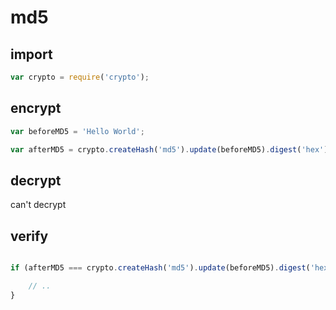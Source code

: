 # md5

## import

```javascript
var crypto = require('crypto');
```

## encrypt

```javascript
var beforeMD5 = 'Hello World';

var afterMD5 = crypto.createHash('md5').update(beforeMD5).digest('hex');
```

## decrypt

can't decrypt

## verify


```javascript

if (afterMD5 === crypto.createHash('md5').update(beforeMD5).digest('hex')) {

    // ..
}
```

